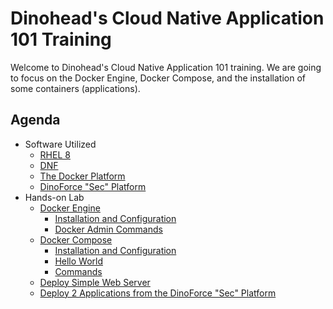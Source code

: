 # Dinohead's Cloud Native Application 101 Training
Welcome to Dinohead's Cloud Native Application 101 training. We are going to focus on the Docker Engine, Docker Compose, and the installation of some containers (applications).

## Agenda
- Software Utilized
  - [RHEL 8](RHEL8/index.md)
  - [DNF](DNF/index.md)
  - [The Docker Platform](Docker/index.md)
  - [DinoForce "Sec" Platform](DinoforceSecPlatform/index.md)
- Hands-on Lab
  - [Docker Engine](engine/index.md)
      - [Installation and Configuration](Docker/engine/index.md)
      - [Docker Admin Commands](Docker/engine/index.md)
  - [Docker Compose](#docker-compose)
      - [Installation and Configuration](Docker/compose/index.md)
      - [Hello World](Docker/compose/gettingstarted.md)
      - [Commands](Docker/compose/gettingstarted.md)
  - [Deploy Simple Web Server](Docker/Testing/index.md)
  - [Deploy 2 Applications from the DinoForce "Sec" Platform](DinoforceSecPlatform/index.md)
